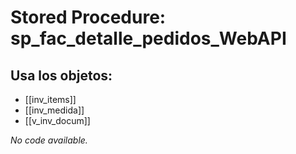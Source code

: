# Stored Procedure: sp_fac_detalle_pedidos_WebAPI

## Usa los objetos:
- [[inv_items]]
- [[inv_medida]]
- [[v_inv_docum]]

*No code available.*
